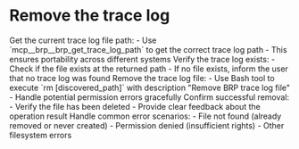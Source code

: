 # Remove the trace log

<GetTraceLogPath/>
Get the current trace log file path:
- Use `mcp__brp__brp_get_trace_log_path` to get the correct trace log path
- This ensures portability across different systems

<CheckFileExists/>
Verify the trace log exists:
- Check if the file exists at the returned path
- If no file exists, inform the user that no trace log was found

<RemoveTraceLog/>
Remove the trace log file:
- Use Bash tool to execute `rm [discovered_path]` with description "Remove BRP trace log file"
- Handle potential permission errors gracefully

<ConfirmRemoval/>
Confirm successful removal:
- Verify the file has been deleted
- Provide clear feedback about the operation result

<HandleErrors/>
Handle common error scenarios:
- File not found (already removed or never created)
- Permission denied (insufficient rights)
- Other filesystem errors
